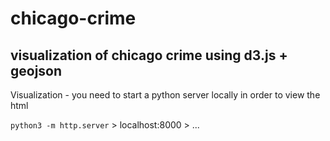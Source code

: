 # chicago-crime
## visualization of chicago crime using d3.js + geojson

Visualization - you need to start a python server locally in order to view the html

`python3 -m http.server` > localhost:8000 > ...
